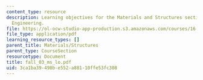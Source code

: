 ```yaml
---
content_type: resource
description: Learning objectives for the Materials and Structures section of Unified
  Engineering.
file: https://ol-ocw-studio-app-production.s3.amazonaws.com/courses/16-01-unified-engineering-i-ii-iii-iv-fall-2005-spring-2006/3ca1ba39498be552a88110ffe53fc308_fall_03_ms_lo.pdf
file_type: application/pdf
learning_resource_types: []
parent_title: Materials/Structures
parent_type: CourseSection
resourcetype: Document
title: fall_03_ms_lo.pdf
uid: 3ca1ba39-498b-e552-a881-10ffe53fc308
---
```

